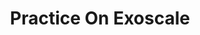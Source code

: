 ---
title: "Practice On Exoscale"
description: "This learning path provides hands-on workshop where you’ll learn to deploy a microservice application in Kubernetes using Exoscale’s platform and open-source tools."
weight: 1
banner: "98e16360-a366-4b78-8e0a-031da07fdacb/images/exoscale-icon.svg"
tags: [kubernetes, docker, microservices, exoscale, terraform, pulumi, exo-cli, helm, vault, postgres, redis, dbaas, traefik, load-balancer, ingress, tls, dns]
level: [intermediate]
categories: [exoscale]
---